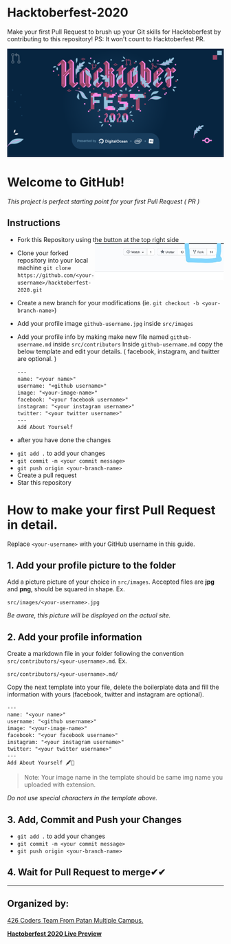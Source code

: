 # Hacktoberfest-2020

Make your first Pull Request to brush up your Git skills for Hacktoberfest by contributing to this repository! PS: It won't count to Hacktoberfest PR.

![Hacktoberfest 2020](https://github.com/426-Coders/hacktoberfest-2020/blob/master/images/hacktoberfest2020.png)

# Welcome to GitHub!

_This project is perfect starting point for your first Pull Request ( PR )_

## Instructions

- Fork this Repository using the button at the top right side <img align="right" width="300" src="https://github.com/426-Coders/hacktoberfest-2020/blob/master/images/fork.jpg" alt="fork this repository" />

- Clone your forked repository into your local machine `git clone https://github.com/<your-username>/hacktoberfest-2020.git`
- Create a new branch for your modifications (ie. `git checkout -b <your-branch-name>`)
- Add your profile image `github-username.jpg` inside `src/images`
- Add your profile info by making make new file named `github-username.md` inside `src/contributors`
  Inside `github-username.md` copy the below template and edit your details. ( facebook, instagram, and twitter are optional. )
  ```
  ---
  name: "<your name>"
  username: "<github username>"
  image: "<your-image-name>"
  facebook: "<your facebook username>"
  instagram: "<your instagram username>"
  twitter: "<your twitter username>"
  ---
  Add About Yourself
  ```

* after you have done the changes

- `git add .` to add your changes
- `git commit -m <your commit message>`
- `git push origin <your-branch-name>`
- Create a pull request
- Star this repository

# How to make your first Pull Request in detail.

Replace `<your-username>` with your GitHub username in this guide.

## 1. Add your profile picture to the folder

Add a picture picture of your choice in `src/images`. Accepted files are **jpg** and **png**, should be squared in shape. Ex.

```
src/images/<your-username>.jpg
```

_Be aware, this picture will be displayed on the actual site._

## 2. Add your profile information

Create a markdown file in your folder following the convention `src/contributors/<your-username>.md`. Ex.

```
src/contributors/<your-username>.md/
```

Copy the next template into your file, delete the boilerplate data and fill the information with yours (facebook, twitter and instagram are optional).

```
---
name: "<your name>"
username: "<github username>"
image: "<your-image-name>"
facebook: "<your facebook username>"
instagram: "<your instagram username>"
twitter: "<your twitter username>"
---
Add About Yourself 🖋📜

```

> Note: Your image name in the template should be same img name you uploaded with extension.

_Do not use special characters in the template above._

## 3. Add, Commit and Push your Changes

- `git add .` to add your changes
- `git commit -m <your commit message>`
- `git push origin <your-branch-name>`

## 4. Wait for Pull Request to merge✔✔

---

## Organized by:

[426 Coders Team From Patan Multiple Campus.](https://github.com/426-Coders)

**[Hactoberfest 2020 Live Preview ](https://426codershacktoberfest2020.netlify.app/)**
